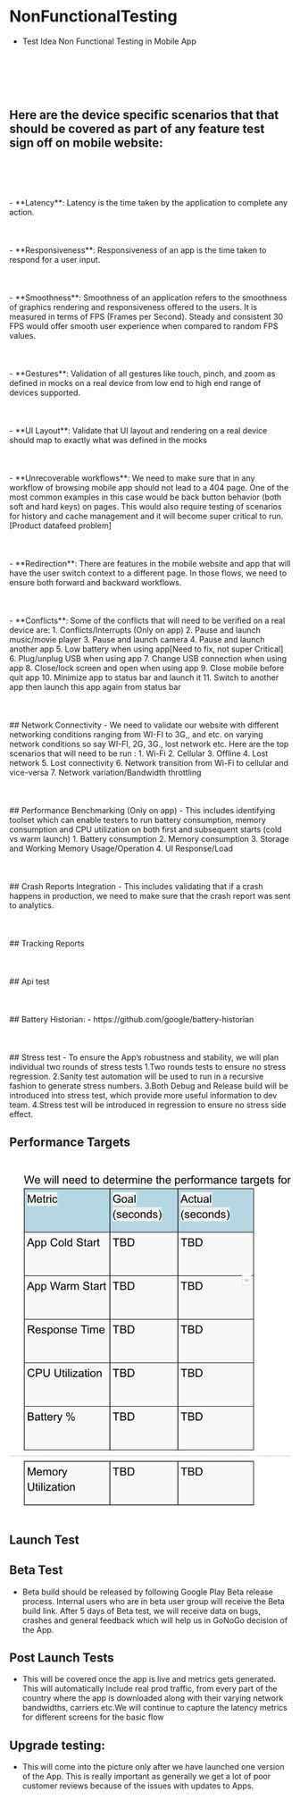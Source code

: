 # NonFunctionalTesting
- Test Idea Non Functional Testing in Mobile App
<br />
<br />
<br />
<br />

## Here are the device specific scenarios that that should be covered as part of any feature test sign off on mobile website:
<br />
<br />
<br />
<br />
- **Latency**: Latency is the time taken by the application to complete any action. 
<br />
<br />
<br />
<br />
- **Responsiveness**: Responsiveness of an app is the time taken to respond for a user input. 
<br />
<br />
<br />
<br />
- **Smoothness**: Smoothness of an application refers to the smoothness of graphics rendering and responsiveness offered to the users. It is measured in terms of FPS (Frames per Second). Steady and consistent 30 FPS would offer smooth user experience when compared to random FPS values.
<br />
<br />
<br />
<br />
- **Gestures**: Validation of all gestures like touch, pinch, and zoom as defined in mocks on a real device from low end to high end range of devices supported.
<br />
<br />
<br />
<br />
- **UI Layout**: Validate that UI layout and rendering on a real device should map to exactly what was defined in the mocks
<br />
<br />
<br />
<br />
- **Unrecoverable workflows**: We need to make sure that in any workflow of browsing mobile app should not lead to a 404 page. One of the most common examples in this case would be back button behavior (both soft and hard keys) on pages. This would also require testing of scenarios for history and cache management and it will become super critical to run.[Product datafeed problem]
<br />
<br />
<br />
<br />
- **Redirection**: There are features in the mobile website and app that will have the user switch context to a different page. In those flows, we need to ensure both forward and backward workflows. 
<br />
<br />
<br />
<br />
- **Conflicts**: Some of the conflicts that will need to be verified on a real device are:
1. Conflicts/Interrupts (Only on app)
2. Pause and launch music/movie player
3. Pause and launch camera
4. Pause and launch another app
5. Low battery when using app[Need to fix, not super Critical]
6. Plug/unplug USB when using app
7. Change USB connection when using app
8. Close/lock screen and open when using app
9. Close mobile before quit app
10. Minimize app to status bar and launch it
11. Switch to another app then launch this app again from status bar
<br />
<br />
<br />
<br />
## Network Connectivity
- We need to validate our website with different networking conditions ranging from WI-FI to  3G,, and etc. on varying network conditions so say WI-FI, 2G, 3G., lost network etc. Here are the top scenarios that will need to be run :
1. Wi-Fi
2. Cellular
3. Offline
4. Lost network
5. Lost connectivity
6. Network transition from Wi-Fi to cellular and vice-versa
7. Network variation/Bandwidth throttling
<br />
<br />
<br />
<br />
## Performance Benchmarking (Only on app)
- This includes identifying toolset which can enable testers to run battery consumption, memory consumption and CPU utilization on both first and subsequent starts (cold vs warm launch)
1. Battery consumption
2. Memory consumption
3. Storage and Working Memory Usage/Operation
4. UI Response/Load
<br />
<br />
<br />
<br />
## Crash Reports Integration
- This includes validating that if a crash happens in production, we need to make sure that the crash report was sent to analytics.
<br />
<br />
<br />
<br />
## Tracking Reports
<br />
<br />
<br />
<br />
## Api test 
<br />
<br />
<br />
<br />
## Battery Historian: 
- https://github.com/google/battery-historian
<br />
<br />
<br />
<br />
## Stress test 
- To ensure the App’s robustness and stability, we will plan individual two rounds of stress tests 
    1.Two rounds tests to ensure no stress regression.
    2.Sanity test automation will be used to run in a recursive fashion to generate stress numbers.
    3.Both Debug and Release build will be introduced into stress test, which provide more useful information to dev team.
    4.Stress test will be introduced in regression to ensure no stress side effect.

## Performance Targets
<img src="1.png" width="900" />


## Launch Test 

## Beta Test
- Beta build should be released by following Google Play Beta release process. Internal users who are in beta user group will receive the Beta build link. After 5 days of Beta test, we will receive data on bugs, crashes and general feedback which will help us in GoNoGo decision of the App.

## Post Launch Tests
- This will be covered once the app is live and metrics gets generated. This will automatically include real prod traffic, from every part of the country where the app is downloaded along with their varying network bandwidths, carriers etc.We will continue to capture the latency metrics for different screens for the basic flow

## Upgrade testing: 
- This will come into the picture only after we have launched one version of the App. This is really important as generally we get a lot of poor customer reviews because of the issues with updates to Apps. 
